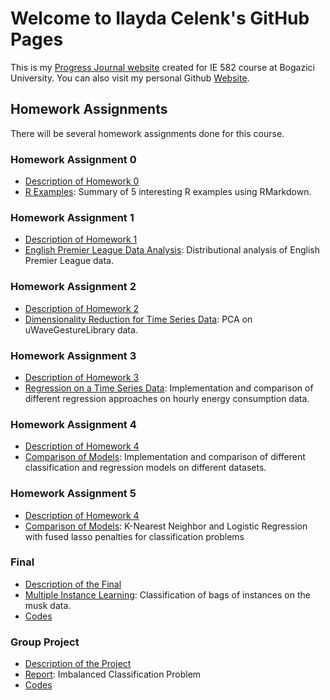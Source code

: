 # Welcome to Ilayda Celenk's GitHub Pages

This is my [Progress Journal website](https://bu-ie-582.github.io/fall20-ilaydacelenk/) created for IE 582 course at Bogazici University. You can also visit my personal Github [Website](https://ilaydacelenk.github.io/). 

## Homework Assignments

There will be several homework assignments done for this course.

### Homework Assignment 0
* [Description of Homework 0](files/IE582_Fall20_Homework_0.pdf)
* [R Examples](files/HW_0.html): Summary of 5 interesting R examples using RMarkdown.

### Homework Assignment 1
* [Description of Homework 1](files/IE582_Fall20_Homework_1.pdf)
* [English Premier League Data Analysis](https://bu-ie-582.github.io/fall20-ilaydacelenk/files/Homework_1.html): Distributional analysis of English Premier League data.

### Homework Assignment 2
* [Description of Homework 2](files/IE582_Fall20_Homework_2.pdf)
* [Dimensionality Reduction for Time Series Data](https://bu-ie-582.github.io/fall20-ilaydacelenk/files/Homework_2.html):  PCA on uWaveGestureLibrary data.

### Homework Assignment 3
* [Description of Homework 3](files/IE582_Fall20_Homework_3.pdf)
* [Regression on a Time Series Data](https://bu-ie-582.github.io/fall20-ilaydacelenk/files/Homework_3.html): Implementation and comparison of different regression approaches on hourly energy consumption data.

### Homework Assignment 4
* [Description of Homework 4](files/IE582_Fall20_Homework_4.pdf)
* [Comparison of Models](https://bu-ie-582.github.io/fall20-ilaydacelenk/files/Homework_4.html): Implementation and comparison of different classification and regression models on different datasets.

### Homework Assignment 5
* [Description of Homework 4](files/IE582_Fall20_Homework_5.pdf)
* [Comparison of Models](https://bu-ie-582.github.io/fall20-ilaydacelenk/files/Homework_5.html): K-Nearest Neighbor and Logistic Regression with fused lasso penalties for classification problems

### Final
* [Description of the Final](files/IE582_Fall20_FinalExam.pdf)
* [Multiple Instance Learning](https://bu-ie-582.github.io/fall20-ilaydacelenk/files/IE582-Final-ilayda_celenk.html): Classification of bags of instances on the musk data.
* [Codes](https://github.com/BU-IE-582/fall20-ilaydacelenk/blob/master/files/IE582-Final-ilayda_celenk.Rmd)

### Group Project
* [Description of the Project](files/IE582_Fall20_Project.pdf)
* [Report](https://bu-ie-582.github.io/fall20-ilaydacelenk/files/IE582-Project-Error_Loading.html): Imbalanced Classification Problem
* [Codes](https://github.com/BU-IE-582/fall20-ilaydacelenk/blob/master/files/IE582-Project-Error_Loading.Rmd)


